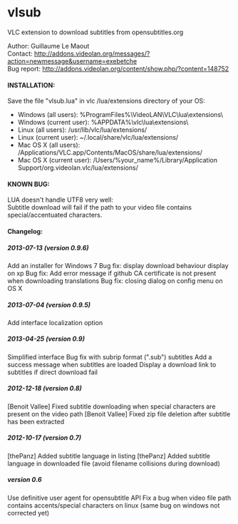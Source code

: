 vlsub
=====

VLC extension to download subtitles from opensubtitles.org


Author: Guillaume Le Maout  
Contact: http://addons.videolan.org/messages/?action=newmessage&username=exebetche  
Bug report: http://addons.videolan.org/content/show.php/?content=148752  

#### INSTALLATION:
Save the file "vlsub.lua" in vlc /lua/extensions directory of your OS:
* Windows (all users): %ProgramFiles%\VideoLAN\VLC\lua\extensions\
* Windows (current user): %APPDATA%\vlc\lua\extensions\
* Linux (all users): /usr/lib/vlc/lua/extensions/
* Linux (current user): ~/.local/share/vlc/lua/extensions/
* Mac OS X (all users): /Applications/VLC.app/Contents/MacOS/share/lua/extensions/
* Mac OS X (current user): /Users/%your_name%/Library/Application Support/org.videolan.vlc/lua/extensions/

#### KNOWN BUG:

LUA doesn't handle UTF8 very well:  
Subtitle download will fail if the path to your video file contains special/accentuated characters.

#### Changelog:

##### 2013-07-13 (version 0.9.6)
Add an installer for Windows 7
Bug fix: display download behaviour display on xp
Bug fix: Add error message if github CA certificate is not present when downloading translations
Bug fix: closing dialog on config menu on OS X

##### 2013-07-04 (version 0.9.5)
Add interface localization option

##### 2013-04-25 (version 0.9)
  Simplified interface
  Bug fix with subrip format (".sub") subtitles
  Add a success message when subtitles are loaded
  Display a download link to subtitles if direct download fail
  
##### 2012-12-18 (version 0.8)
  [Benoit Vallee] Fixed subtitle downloading when special characters are present on the video path
  [Benoit Vallee] Fixed zip file deletion after subtitle has been extracted

##### 2012-10-17 (version 0.7)
  [thePanz] Added subtitle language in listing
  [thePanz] Added subtitle language in downloaded file (avoid filename collisions during download)

##### version 0.6
  Use definitive user agent for opensubtitle API
  Fix a bug when video file path contains accents/special characters on linux (same bug on windows not corrected yet)
